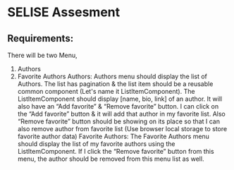 # SELISE Assesment 

## Requirements:
There will be two Menu,
1. Authors
2. Favorite Authors
Authors:
Authors menu should display the list of Authors. The list has pagination & the list item should be
a reusable common component (Let's name it ListItemComponent).
The ListItemComponent should display [name, bio, link] of an author. It will also have an “Add
favorite” & “Remove favorite” button.
I can click on the “Add favorite” button & it will add that author in my favorite list. Also “Remove
favorite” button should be showing on its place so that I can also remove author from favorite list
(Use browser local storage to store favorite author data)
Favorite Authors:
The Favorite Authors menu should display the list of my favorite authors using the
ListItemComponent. If I click the “Remove favorite” button from this menu, the author should be removed from this menu list as well.
